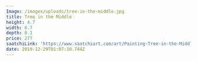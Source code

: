 ```yaml
---
Image: /images/uploads/tree-in-the-middle.jpg
title: Tree in the Middle
height: 4.7
width: 6.7
depth: 0.1
price: 277
saatchiLink: 'https://www.saatchiart.com/art/Painting-Tree-in-the-Middle/189576/4946915/view'
date: 2019-12-29T01:07:10.744Z
---
```


